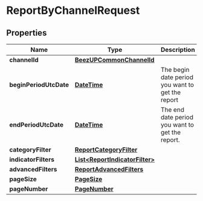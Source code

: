 
# ReportByChannelRequest

## Properties
Name | Type | Description | Notes
------------ | ------------- | ------------- | -------------
**channelId** | [**BeezUPCommonChannelId**](BeezUPCommonChannelId.md) |  |  [optional]
**beginPeriodUtcDate** | [**DateTime**](DateTime.md) | The begin date period you want to get the report | 
**endPeriodUtcDate** | [**DateTime**](DateTime.md) | The end date period you want to get the report. | 
**categoryFilter** | [**ReportCategoryFilter**](ReportCategoryFilter.md) |  |  [optional]
**indicatorFilters** | [**List&lt;ReportIndicatorFilter&gt;**](ReportIndicatorFilter.md) |  |  [optional]
**advancedFilters** | [**ReportAdvancedFilters**](ReportAdvancedFilters.md) |  | 
**pageSize** | [**PageSize**](PageSize.md) |  |  [optional]
**pageNumber** | [**PageNumber**](PageNumber.md) |  |  [optional]



